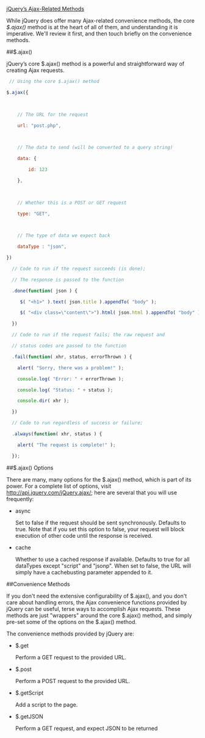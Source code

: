 ﻿[jQuery’s Ajax-Related Methods](http://learn.jquery.com/ajax/jquery-ajax-methods/)

While jQuery does offer many Ajax-related convenience methods, the core *$.ajax()* method is at the heart of all of them, 
and understanding it is imperative. We'll review it first, and then touch briefly on the convenience methods.

##$.ajax()

jQuery’s core $.ajax() method is a powerful and straightforward way of creating Ajax requests. 

```js
 // Using the core $.ajax() method

$.ajax({

 

    // The URL for the request

    url: "post.php",

 

    // The data to send (will be converted to a query string)

    data: {

        id: 123

    },

 

    // Whether this is a POST or GET request

    type: "GET",

 

    // The type of data we expect back

    dataType : "json",

})

  // Code to run if the request succeeds (is done);

  // The response is passed to the function

  .done(function( json ) {

     $( "<h1>" ).text( json.title ).appendTo( "body" );

     $( "<div class=\"content\">").html( json.html ).appendTo( "body" );

  })

  // Code to run if the request fails; the raw request and

  // status codes are passed to the function

  .fail(function( xhr, status, errorThrown ) {

    alert( "Sorry, there was a problem!" );

    console.log( "Error: " + errorThrown );

    console.log( "Status: " + status );

    console.dir( xhr );

  })

  // Code to run regardless of success or failure;

  .always(function( xhr, status ) {

    alert( "The request is complete!" );

  });
```

##$.ajax() Options

There are many, many options for the $.ajax() method, which is part of its power. For a complete list of options, 
visit http://api.jquery.com/jQuery.ajax/; here are several that you will use frequently:

* async

    Set to false if the request should be sent synchronously. Defaults to true. Note that if you set this option to false,
     your request will block execution of other code until the response is received.

* cache

    Whether to use a cached response if available. Defaults to true for all dataTypes except "script" and "jsonp". 
    When set to false, the URL will simply have a cachebusting parameter appended to it.


##Convenience Methods

If you don't need the extensive configurability of $.ajax(), 
and you don't care about handling errors, the Ajax convenience functions provided by jQuery can be useful, 
terse ways to accomplish Ajax requests. These methods are just "wrappers" around the core $.ajax() method, 
and simply pre-set some of the options on the $.ajax() method.

The convenience methods provided by jQuery are:

* $.get

    Perform a GET request to the provided URL.

* $.post

    Perform a POST request to the provided URL.

* $.getScript

    Add a script to the page.

* $.getJSON

    Perform a GET request, and expect JSON to be returned

 